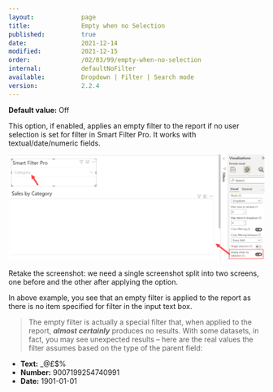 ```yaml
---
layout:             page
title:              Empty when no Selection
published:          true
date:               2021-12-14
modified:           2021-12-15
order:              /02/03/99/empty-when-no-selection
internal:           defaultNoFilter
available:          Dropdown | Filter | Search mode
version:            2.2.4
---
```

**Default value:** Off

This option, if enabled, applies an empty filter to the report if no user selection is set for filter in Smart Filter Pro. It works with textual/date/numeric fields. 
 
<img src="images/empty-filter.png" width="700">

<todo>Retake the screenshot: we need a single screenshot split into two screens, one before and the other after applying the option.</todo>

In above example, you see that an empty filter is applied to the report as there is no item specified for filter in the input text box.

> The empty filter is actually a special filter that, when applied to the report, ***almost certainly*** produces no results. With some datasets, in fact, you may see unexpected results – here are the real values the filter assumes based on the type of the parent field:
- **Text:** _@£$%
- **Number:** 9007199254740991
- **Date:** 1901-01-01
